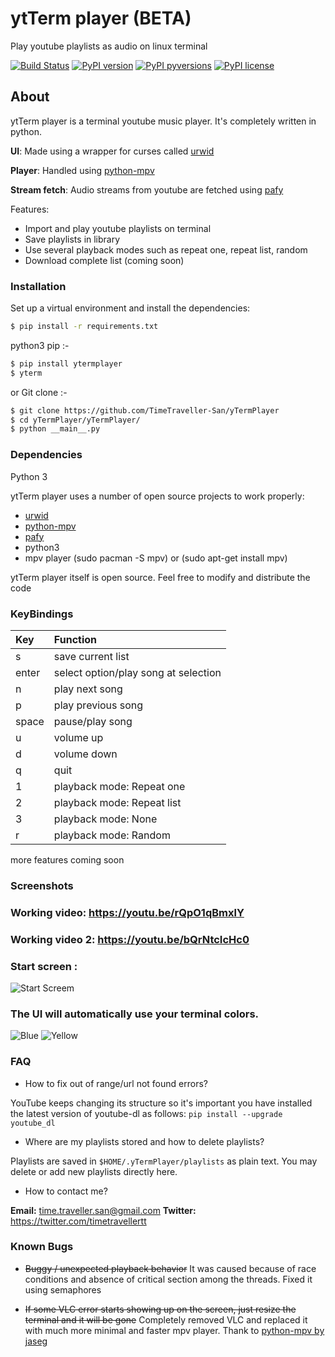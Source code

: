 # ytTerm player (BETA)
Play youtube playlists as audio on linux terminal

[![Build Status](https://travis-ci.com/SamSamhuns/yTermPlayer.svg?branch=master)](https://travis-ci.com/SamSamhuns/yTermPlayer)
[![PyPI version](https://badge.fury.io/py/yTermPlayer.svg)](https://badge.fury.io/py/yTermPlayer)
[![PyPI pyversions](https://img.shields.io/pypi/pyversions/yTermPlayer.svg)](https://pypi.python.org/pypi/yTermPlayer/)
[![PyPI license](https://img.shields.io/pypi/l/yTermPlayer.svg)](https://pypi.python.org/pypi/yTermPlayer/)

## About
ytTerm player is a terminal youtube music player. It's completely written in python.

**UI**: Made using a wrapper for curses called [urwid][urwid]

**Player**: Handled using [python-mpv](https://github.com/jaseg/python-mpv)

**Stream fetch**: Audio streams from youtube are fetched using [pafy][pafy]

Features:
- Import and play youtube playlists on terminal
- Save playlists in library
- Use several playback modes such as repeat one, repeat list, random
- Download complete list (coming soon)

### Installation

Set up a virtual environment and install the dependencies:
```sh
$ pip install -r requirements.txt
```

python3 pip :-
```sh
$ pip install ytermplayer
$ yterm
```

or Git clone :-
```sh
$ git clone https://github.com/TimeTraveller-San/yTermPlayer
$ cd yTermPlayer/yTermPlayer/
$ python __main__.py
```

### Dependencies

Python 3

ytTerm player uses a number of open source projects to work properly:

*   [urwid][urwid]
*   [python-mpv](https://github.com/jaseg/python-mpv)
*   [pafy][pafy]
*   python3
*   mpv player (sudo pacman -S mpv) or (sudo apt-get install mpv)

ytTerm player itself is open source. Feel free to modify and distribute the code

### KeyBindings

| Key   | Function                             |
| :---  | :---                                 |
| s     | save current list                    |
| enter | select option/play song at selection |
| n     | play next song                       |
| p     | play previous song                   |
| space | pause/play song                      |
| u     | volume up                            |
| d     | volume down                          |
| q     | quit                                 |
| 1     | playback mode: Repeat one            |
| 2     | playback mode: Repeat list           |
| 3     | playback mode: None                  |
| r     | playback mode: Random                |
more features coming soon


### Screenshots
### Working video:  <https://youtu.be/rQpO1qBmxlY>
### Working video 2: <https://youtu.be/bQrNtcIcHc0>
### Start  screen :
![Start Screem](https://i.imgur.com/rvVUmDP.png)
### The UI will automatically use your terminal colors.
![Blue](https://i.imgur.com/R8a0Zy5.png)
![Yellow](https://i.imgur.com/TrHKuQg.jpg)

   [urwid]: <https://github.com/urwid/urwid>
   [vlc]: <https://github.com/oaubert/python-vlc>
   [pafy]: <https://github.com/mps-youtube/pafy>

### FAQ
-   How to fix out of range/url not found errors?

YouTube keeps changing its structure so it's important you have installed the latest version of youtube-dl as follows:
` pip install --upgrade youtube_dl `

-   Where are my playlists stored and how to delete playlists?

Playlists are saved in `$HOME/.yTermPlayer/playlists` as plain text. You may delete or add new playlists directly here.

-   How to contact me?

**Email:** time.traveller.san@gmail.com
**Twitter:** <https://twitter.com/timetravellertt>


### Known Bugs
-   ~~Buggy / unexpected playback behavior~~
It was caused because of race conditions and absence of critical section among the threads. Fixed it using semaphores

-   ~~If some VLC error starts showing up on the screen, just resize the terminal and it will be gone~~
Completely removed VLC and replaced it with much more minimal and faster mpv player. Thank to [python-mpv by jaseg](https://github.com/jaseg/python-mpv)
